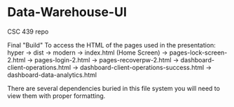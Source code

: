 # Data-Warehouse-UI
CSC 439 repo

Final "Build"
To access the HTML of the pages used in the presentation:
hyper
  -> dist
      -> modern
          -> index.html  (Home Screen)
          -> pages-lock-screen-2.html
          -> pages-login-2.html
          -> pages-recoverpw-2.html
          -> dashboard-client-operations.html
          -> dashboard-client-operations-success.html
          -> dashboard-data-analytics.html
          
There are several dependencies buried in this file system you will need to view them with proper formatting.

